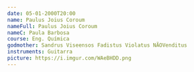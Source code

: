 ```yaml
---
date: 05-01-2000T20:00
name: Paulus Joius Coroum
nameFull: Paulus Joius Coroum
nameC: Paula Barbosa
course: Eng. Quí­mica
godmother: Sandrus Viseensos Fadistus Violatus NÃOVenditus
instruments: Guitarra
picture: https://i.imgur.com/WAeBHDD.png
---
```

